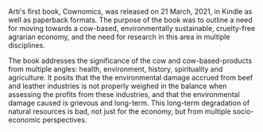 
Arti's first book, Cownomics, was released on 21 March, 2021, in Kindle as well as paperback formats. The purpose of the book was to outline a need for moving towards a cow-based, environmentally sustainable, cruelty-free agrarian economy, and the need for research in this area in multiple disciplines.

The book addresses the significance of the cow and cow-based-products from multiple angles: health, environment, history, spirituality and agriculture. It posits that the the environmental damage accrued from beef and leather industries is not properly weighed in the balance when assessing the profits from these industries, and that the environmental damage caused is grievous and long-term. This long-term degradation of natural resources is bad, not just for the economy, but from multiple socio-economic perspectives.